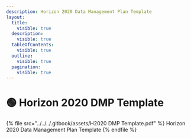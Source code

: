 ```yaml
---
description: Horizon 2020 Data Management Plan Template
layout:
  title:
    visible: true
  description:
    visible: true
  tableOfContents:
    visible: true
  outline:
    visible: true
  pagination:
    visible: true
---
```


# 🟢 Horizon 2020 DMP Template

{% file src="../../../.gitbook/assets/H2020 DMP Template.pdf" %}
Horizon 2020 Data Management Plan Template
{% endfile %}
